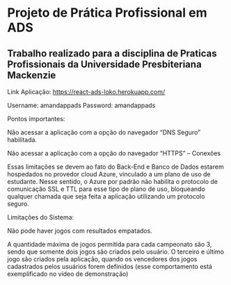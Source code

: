 # Projeto de Prática Profissional em ADS
## Trabalho realizado para a disciplina de Praticas Profissionais da Universidade Presbiteriana Mackenzie 

Link Aplicação: https://react-ads-loko.herokuapp.com/

Username: amandappads
Password: amandappads

Pontos importantes:

Não acessar a aplicação com a opção do navegador “DNS Seguro” habilitada.

Não acessar a aplicação com a opção do navegador “HTTPS” – Conexões

Essas limitações se devem ao fato do Back-End e Banco de Dados estarem hospedados no provedor cloud Azure, vinculado a um plano de uso de estudante. Nesse sentido, o Azure por padrão não habilita o protocolo de comunicação SSL e TTL para esse tipo de plano de uso, bloqueando qualquer chamada que seja feita a aplicação utilizando um protocolo seguro.

Limitações do Sistema:

Não pode haver jogos com resultados empatados.

A quantidade máxima de jogos permitida para cada campeonato são 3, sendo que somente dois jogos são criados pelo usuário. O terceiro e último jogo são criados pela aplicação, quando os vencedores dos jogos cadastrados pelos usuários forem definidos (esse comportamento está exemplificado no vídeo de demonstração)

